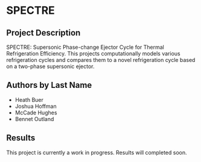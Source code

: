 # SPECTRE

## Project Description
SPECTRE: Supersonic Phase-change Ejector Cycle for Thermal Refrigeration Efficiency. This projects computationally models various refrigeration cycles and compares them to a novel refrigeration cycle based on a two-phase supersonic ejector.

## Authors by Last Name
* Heath Buer
* Joshua Hoffman
* McCade Hughes
* Bennet Outland

## Results
This project is currently a work in progress. Results will completed soon.
